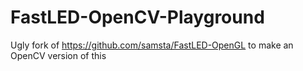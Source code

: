 # FastLED-OpenCV-Playground

Ugly fork of https://github.com/samsta/FastLED-OpenGL to make an OpenCV version of this 
